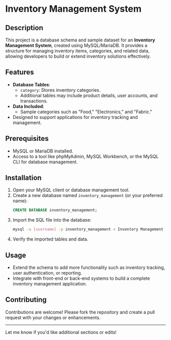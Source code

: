 # Inventory Management System

## Description

This project is a database schema and sample dataset for an **Inventory Management System**, created using MySQL/MariaDB. It provides a structure for managing inventory items, categories, and related data, allowing developers to build or extend inventory solutions effectively.

## Features

- **Database Tables**:
  - `category`: Stores inventory categories.
  - Additional tables may include product details, user accounts, and transactions.
- **Data Included**:
  - Sample categories such as "Food," "Electronics," and "Fabric."
- Designed to support applications for inventory tracking and management.

## Prerequisites

- MySQL or MariaDB installed.
- Access to a tool like phpMyAdmin, MySQL Workbench, or the MySQL CLI for database management.

## Installation

1. Open your MySQL client or database management tool.
2. Create a new database named `inventory_management` (or your preferred name):
   ```sql
   CREATE DATABASE inventory_management;
   ```
3. Import the SQL file into the database:
   ```bash
   mysql -u [username] -p inventory_management < Inventory Management System.sql
   ```
4. Verify the imported tables and data.

## Usage

- Extend the schema to add more functionality such as inventory tracking, user authentication, or reporting.
- Integrate with front-end or back-end systems to build a complete inventory management application.

## Contributing

Contributions are welcome! Please fork the repository and create a pull request with your changes or enhancements.

---

Let me know if you'd like additional sections or edits!

